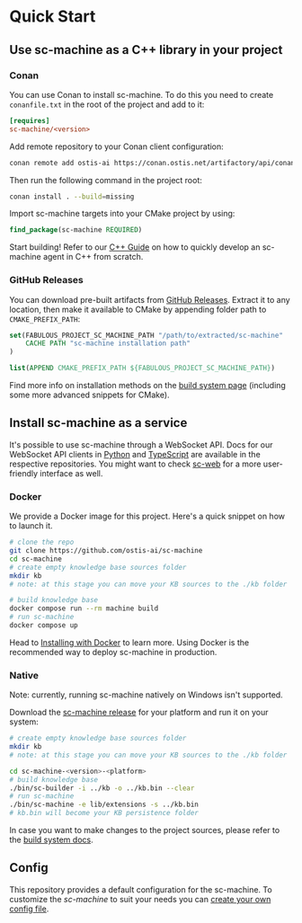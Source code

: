 # Quick Start

## Use sc-machine as a C++ library in your project

### Conan

You can use Conan to install sc-machine. To do this you need to create `conanfile.txt` in the root of the project and add to it:

```ini
[requires]
sc-machine/<version>
```

Add remote repository to your Conan client configuration:

```sh
conan remote add ostis-ai https://conan.ostis.net/artifactory/api/conan/ostis-ai-sc-machine
```

Then run the following command in the project root:

```sh
conan install . --build=missing
```

Import sc-machine targets into your CMake project by using:

```cmake
find_package(sc-machine REQUIRED)
```

Start building! Refer to our [C++ Guide](sc-memory/api/cpp/guides/simple_guide_for_implementing_agent.md) on how to quickly develop an sc-machine agent in C++ from scratch.

### GitHub Releases
You can download pre-built artifacts from [GitHub Releases](https://github.com/ostis-ai/sc-machine/releases). Extract it to any location, then make it available to CMake by appending folder path to `CMAKE_PREFIX_PATH`:

```cmake
set(FABULOUS_PROJECT_SC_MACHINE_PATH "/path/to/extracted/sc-machine" 
    CACHE PATH "sc-machine installation path"
)

list(APPEND CMAKE_PREFIX_PATH ${FABULOUS_PROJECT_SC_MACHINE_PATH})
```

Find more info on installation methods on the [build system page](build/build_system.md) (including some more advanced snippets for CMake).

## Install sc-machine as a service

It's possible to use sc-machine through a WebSocket API. Docs for our WebSocket API clients in [Python](https://github.com/ostis-ai/py-sc-client) and [TypeScript](https://github.com/ostis-ai/ts-sc-client) are available in the respective repositories. You might want to check [sc-web](https://github.com/ostis-ai/sc-web) for a more user-friendly interface as well.

### Docker

We provide a Docker image for this project. Here's a quick snippet on how to launch it.

```sh
# clone the repo
git clone https://github.com/ostis-ai/sc-machine
cd sc-machine
# create empty knowledge base sources folder
mkdir kb
# note: at this stage you can move your KB sources to the ./kb folder

# build knowledge base
docker compose run --rm machine build
# run sc-machine
docker compose up
```
  
Head to [Installing with Docker](https://ostis-ai.github.io/sc-machine/docker) to learn more. Using Docker is the recommended way to deploy sc-machine in production.

### Native

Note: currently, running sc-machine natively on Windows isn't supported.

Download the [sc-machine release](https://github.com/ostis-ai/sc-machine/releases) for your platform and run it on your system:

```sh
# create empty knowledge base sources folder
mkdir kb
# note: at this stage you can move your KB sources to the ./kb folder

cd sc-machine-<version>-<platform>
# build knowledge base
./bin/sc-builder -i ../kb -o ../kb.bin --clear
# run sc-machine
./bin/sc-machine -e lib/extensions -s ../kb.bin 
# kb.bin will become your KB persistence folder
```

In case you want to make changes to the project sources, please refer to the [build system docs](build/build_system.md).

## Config

This repository provides a default configuration for the sc-machine. To customize the _sc-machine_ to suit your needs you can [create your own config file](build/config.md).
